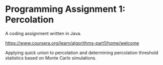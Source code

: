 # Programming Assignment 1: Percolation
A coding assignment written in Java. 

https://www.coursera.org/learn/algorithms-part1/home/welcome

Applying quick union to percolation and determining percolation 
threshold statistics based on Monte Carlo simulations.
